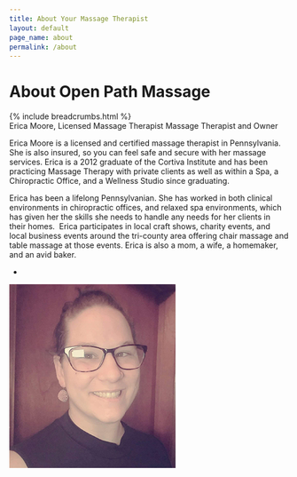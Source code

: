 ```yaml
---
title: About Your Massage Therapist
layout: default
page_name: about
permalink: /about
---
```

<!--=== Page Heading ===-->
<div class="page-heading img-v1">
  <div class="container text-center">
    <h1>About Open Path Massage</h1>
  </div><!--/end container-->
</div>
<!--=== End Page Heading ===-->
{% include breadcrumbs.html %}
<div class="container content">
  <div class="row team-v7 no-gutter equal-height-columns">
    <div class="col-md-6 team-arrow-right">
      <div class="dp-table">
        <div class="equal-height-column dp-table-cell team-v7-in">
          <span class="team-v7-name">Erica Moore, Licensed Massage Therapist</span>
          <span class="team-v7-position">Massage Therapist and Owner</span>
          <p>Erica Moore is a licensed and certified massage therapist in Pennsylvania. She is also insured, so you can feel safe and secure with her massage services. Erica is a 2012 graduate of the Cortiva Institute and has been practicing Massage Therapy with private clients as well as within a Spa, a Chiropractic Office, and a Wellness Studio since graduating.
          </p>
            <p>
              Erica has been a lifelong Pennsylvanian. She has worked in both clinical environments in chiropractic offices, and relaxed spa environments, which has given her the skills she needs to handle any needs for her clients in their homes.  Erica participates in local craft shows, charity events, and local business events around the tri-county area offering chair massage and table massage at those events. Erica is also a mom, a wife, a homemaker, and an avid baker.
            </p>
          <ul class="list-inline social-icons-v1">
            <li><a href="https://www.facebook.com/openpathmassage/" target="blank"><i class="fa fa-facebook"></i></a></li>
          </ul>
        </div>
      </div>
    </div>
    <div class="col-md-6 team-v7-img">
      <img class="img-responsive" src="/assets/images/erica-headshot.jpg" alt="Erica Moore, LMT">
    </div>
  </div>
</div>
